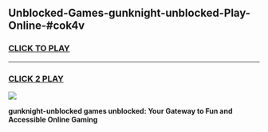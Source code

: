 
## Unblocked-Games-gunknight-unblocked-Play-Online-#cok4v
<h3>
<a href="https://premium.freeplayer.one?title=gunknight-unblocked&ref=27F">CLICK TO PLAY</a></h3>
<hr>

<h3>
<a href="https://premium.freeplayer.one?title=gunknight-unblocked&ref=27F">CLICK 2 PLAY</a>
  
</h3>

<a href="https://premium.freeplayer.one?title=gunknight-unblocked&ref=27F"><img src="https://clearcache.store/games.png"></a>


**gunknight-unblocked games unblocked: Your Gateway to Fun and Accessible Online Gaming**
